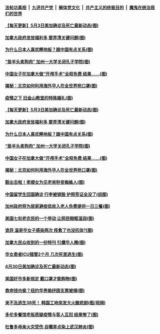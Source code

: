 

####  [法轮功真相](../../../../basic/blob/master/README.md?t=05040601) &nbsp;|&nbsp; [九评共产党](../../../../9ping.md/blob/master/README.md?t=05040601) &nbsp;|&nbsp; [解体党文化](../../../../jtdwh.md/blob/master/README.md?t=05040601)  &nbsp;|&nbsp; [共产主义的终极目的](../../../../gczydzjmd.md/blob/master/README.md?t=05040601) &nbsp;|&nbsp; [魔鬼在统治我们的世界](../../../../mgztzwmdsj.md/blob/master/README.md?t=05040601) 

#### [【每天更新】5月3日美加确诊及死亡最新动态(图)](../pages/p3/931800.md?t=05040601) 

#### [加拿大政府发放福利多 要弄清关键问题(图)](../pages/p3/931962.md?t=05040601) 

#### [为什么日本人喜欢睡地板？跟中国有点关系(图)](../pages/p3/931959.md?t=05040601) 

#### [“掛羊头卖狗肉” 加州一大学关闭孔子学院(图)](../pages/p3/931951.md?t=05040601) 

#### [中国女子在加拿大做“开颅手术”全程免费 结果……(图)](../pages/p3/931945.md?t=05040601) 

#### [揭秘：北京如何利用海外华人在全世界抢口罩(图)](../pages/p3/931946.md?t=05040601) 

#### [疫情之下 旧金山教堂的特殊婚礼(图)](../pages/p3/932034.md?t=05040601) 

#### [【每天更新】5月3日美加确诊及死亡最新动态(图)](../pages/p3/931800.md?t=05040601) 

#### [加拿大政府发放福利多 要弄清关键问题(图)](../pages/p3/931962.md?t=05040601) 

#### [为什么日本人喜欢睡地板？跟中国有点关系(图)](../pages/p3/931959.md?t=05040601) 

#### [“掛羊头卖狗肉” 加州一大学关闭孔子学院(图)](../pages/p3/931951.md?t=05040601) 

#### [中国女子在加拿大做“开颅手术”全程免费 结果……(图)](../pages/p3/931945.md?t=05040601) 

#### [揭秘：北京如何利用海外华人在全世界抢口罩(图)](../pages/p3/931946.md?t=05040601) 

#### [豁出去啦！孝顺女为见老爸秒变蜘蛛人(图)](../pages/p3/931932.md?t=05040601) 

#### [中国留学生回国确诊 行李被销毁 护照签证全没了(组图)](../pages/p3/931854.md?t=05040601) 

#### [加州政府将为居家避疫低收入老人免费提供一日三餐(图)](../pages/p3/931824.md?t=05040601) 

#### [美国七旬老农民的一个举动 让网民眼眶湿润(图)](../pages/p3/931822.md?t=05040601) 

#### [诡异 温哥华女子感染两次 痊愈了也没抗体?(图)](../pages/p3/931814.md?t=05040601) 

#### [加拿大民众收到的一份特刊 引爆华人圈(图)](../pages/p3/931744.md?t=05040601) 

#### [华女患者ICU插管2个月 几次死里逃生(图)](../pages/p3/931733.md?t=05040601) 

#### [4月30日美加确诊及死亡最新动态(图)](../pages/p3/928262.md?t=05040601) 

#### [美国好市多新规定 戴口罩才能购物(图)](../pages/p3/931735.md?t=05040601) 

#### [救命钱也偷？纽约华男偷纾困支票被捕(图)](../pages/p3/931719.md?t=05040601) 

#### [来不及逃生38死！ 韩国工地突发大火酿悲剧(图/视频)](../pages/p3/931716.md?t=05040601) 

#### [多伦多餐馆老板质疑疫情与客人互怼 结果惨了(图)](../pages/p3/931711.md?t=05040601) 

#### [杜鲁多母亲火灾受伤 自曝差点染上武汉肺炎(图)](../pages/p3/931702.md?t=05040601) 

